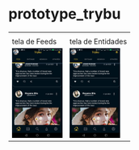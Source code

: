 # prototype_trybu
<table>
    <th>
    <tr>
        <td>
            tela de Feeds
        </td>
        <td>
            tela de Entidades
        </td>
    </tr>
</th>
    <tr>
        <td>
            <img src='https://github.com/Katsu-vie/proto_trybu/blob/main/assets/T1.jpeg?raw=true' width='100'>
        </td>
        <td>
            <img src='https://github.com/Katsu-vie/proto_trybu/blob/main/assets/T1.jpeg?raw=true' width='100'>
        </td>
    </tr>
</table>
